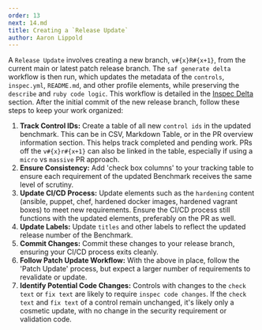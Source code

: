 ```yaml
---
order: 13
next: 14.md
title: Creating a `Release Update`
author: Aaron Lippold
---
```


A `Release Update` involves creating a new branch, `v#{x}R#{x+1}`, from the current main or latest patch release branch. The `saf generate delta` workflow is then run, which updates the metadata of the `controls`, `inspec.yml`, `README.md`, and other profile elements, while preserving the `describe` and `ruby code logic`. This workflow is detailed in the [Inspec Delta](#2-inspec-delta) section. After the initial commit of the new release branch, follow these steps to keep your work organized:

1. **Track Control IDs:** Create a table of all new `control ids` in the updated benchmark. This can be in CSV, Markdown Table, or in the PR overview information section. This helps track completed and pending work. PRs off the `v#{x}r#{x+1}` can also be linked in the table, especially if using a `micro` vs `massive` PR approach.
2. **Ensure Consistency:** Add 'check box columns' to your tracking table to ensure each requirement of the updated Benchmark receives the same level of scrutiny.
3. **Update CI/CD Process:** Update elements such as the `hardening` content (ansible, puppet, chef, hardened docker images, hardened vagrant boxes) to meet new requirements. Ensure the CI/CD process still functions with the updated elements, preferably on the PR as well.
4. **Update Labels:** Update `titles` and other labels to reflect the updated release number of the Benchmark.
5. **Commit Changes:** Commit these changes to your release branch, ensuring your CI/CD process exits cleanly.
6. **Follow Patch Update Workflow:** With the above in place, follow the 'Patch Update' process, but expect a larger number of requirements to revalidate or update.
7. **Identify Potential Code Changes:** Controls with changes to the `check text` or `fix text` are likely to require `inspec code changes`. If the `check text` and `fix text` of a control remain unchanged, it's likely only a cosmetic update, with no change in the security requirement or validation code.